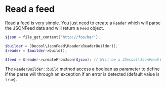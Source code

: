 Read a feed
===========

Read a feed is very simple. You just need to create a `Reader` which will parse
the JSONFeed data and will return a `Feed` object.

```php
$json = file_get_content('http://foo/bar');

$builder = JDecool\JsonFeed\Reader\ReaderBuilder();
$reader = $builder->build();

$feed = $reader->createFromJson($json); // Will be a JDecool\JsonFeed\Feed object
```

The `ReaderBuilder::build` method access a boolean as parameter to define if the
parse will through an exception if an error is detected (default value is `true`).
